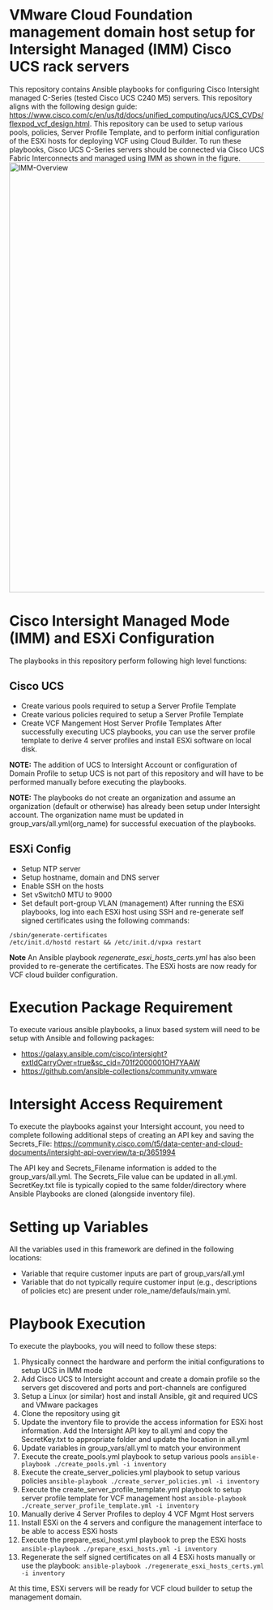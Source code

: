 # VMware Cloud Foundation management domain host setup for Intersight Managed (IMM) Cisco UCS rack servers
This repository contains Ansible playbooks for configuring Cisco Intersight managed C-Series (tested Cisco UCS C240 M5) servers. This repository aligns with the following design guide: https://www.cisco.com/c/en/us/td/docs/unified_computing/ucs/UCS_CVDs/flexpod_vcf_design.html. This repository can be used to setup various pools, policies, Server Profile Template, and to perform initial configuration of the ESXi hosts for deploying VCF using Cloud Builder. To run these playbooks, Cisco UCS C-Series servers should be connected via Cisco UCS Fabric Interconnects and managed using IMM as shown in the figure.
<img width="848" alt="IMM-Overview" src="https://user-images.githubusercontent.com/89957595/206804516-95da06c8-2be1-4739-b067-7392359896e6.png">

# Cisco Intersight Managed Mode (IMM) and ESXi Configuration
The playbooks in this repository perform following high level functions:
## Cisco UCS
- Create various pools required to setup a Server Profile Template
- Create various policies required to setup a Server Profile Template
- Create VCF Mangement Host Server Profile Templates
After successfully executing UCS playbooks, you can use the server profile template to derive 4 server profiles and install ESXi software on local disk.

__NOTE:__ The addition of UCS to Intersight Account or configuration of Domain Profile to setup UCS is not part of this repository and will have to be performed manually before executing the playbooks.

__NOTE:__ The playbooks do not create an organization and assume an organization (default or otherwise) has already been setup under Intersight account. The organization name must be updated in group_vars/all.yml(org_name) for successful execuation of the playbooks.
## ESXi Config
- Setup NTP server
- Setup hostname, domain and DNS server
- Enable SSH on the hosts
- Set vSwitch0 MTU to 9000
- Set default port-group VLAN (management)
After running the ESXi playbooks, log into each ESXi host using SSH and re-generate self signed certificates using the following commands:
```
/sbin/generate-certificates
/etc/init.d/hostd restart && /etc/init.d/vpxa restart
```
__Note__ An Ansible playbook _regenerate_esxi_hosts_certs.yml_ has also been provided to re-generate the certificates. 
The ESXi hosts are now ready for VCF cloud builder configuration. 

# Execution Package Requirement
To execute various ansible playbooks, a linux based system will need to be setup with Ansible and following packages:
- https://galaxy.ansible.com/cisco/intersight?extIdCarryOver=true&sc_cid=701f2000001OH7YAAW
- https://github.com/ansible-collections/community.vmware 

# Intersight Access Requirement
To execute the playbooks against your Intersight account, you need to complete following additional steps of creating an API key and saving the Secrets_File: https://community.cisco.com/t5/data-center-and-cloud-documents/intersight-api-overview/ta-p/3651994

The API key and Secrets_Filename information is added to the group_vars/all.yml. The Secrets_File value can be updated in all.yml. SecretKey.txt file is typically copied to the same folder/directory where Ansible Playbooks are cloned (alongside inventory file).

# Setting up Variables
All the variables used in this framework are defined in the following locations:
- Variable that require customer inputs are part of group_vars/all.yml
- Variable that do not typically require customer input (e.g., descriptions of policies etc) are present under role_name/defauls/main.yml.

# Playbook Execution
To execute the playbooks, you will need to follow these steps:
1. Physically connect the hardware and perform the initial configurations to setup UCS in IMM mode
2. Add Cisco UCS to Intersight account and create a domain profile so the servers get discovered and ports and port-channels are configured
3. Setup a Linux (or similar) host and install Ansible, git and required UCS and VMware packages
4. Clone the repository using git
5. Update the inventory file to provide the access information for ESXi host information. Add the Intersight API key to all.yml and copy the SecretKey.txt to appropriate folder and update the location in all.yml
6. Update variables in group_vars/all.yml to match your environment
7. Execute the create_pools.yml playbook to setup various pools `ansible-playbook ./create_pools.yml -i inventory`
8. Execute the create_server_policies.yml playbook to setup various policies `ansible-playbook ./create_server_policies.yml -i inventory`
9. Execute the create_server_profile_template.yml playbook to setup server profile template for VCF management host `ansible-playbook ./create_server_profile_template.yml -i inventory`
10. Manually derive 4 Server Profiles to deploy 4 VCF Mgmt Host servers
11. Install ESXi on the 4 servers and configure the management interface to be able to access ESXi hosts
12. Execute the prepare_esxi_host.yml playbook to prep the ESXi hosts `ansible-playbook ./prepare_esxi_hosts.yml -i inventory`
13. Regenerate the self signed certificates on all 4 ESXi hosts manually or use the playbook: `ansible-playbook ./regenerate_esxi_hosts_certs.yml -i inventory`

At this time, ESXi servers will be ready for VCF cloud builder to setup the management domain. 
